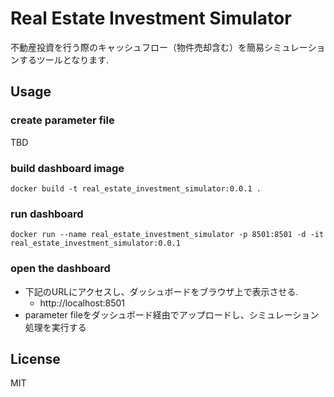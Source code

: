 # Real Estate Investment Simulator

不動産投資を行う際のキャッシュフロー（物件売却含む）を簡易シミュレーションするツールとなります.

## Usage

### create parameter file

TBD

### build dashboard image

```
docker build -t real_estate_investment_simulator:0.0.1 .
```

### run dashboard

```
docker run --name real_estate_investment_simulator -p 8501:8501 -d -it real_estate_investment_simulator:0.0.1
```

### open the dashboard

* 下記のURLにアクセスし、ダッシュボードをブラウザ上で表示させる.
  * http://localhost:8501
* parameter fileをダッシュボード経由でアップロードし、シミュレーション処理を実行する

## License

MIT

